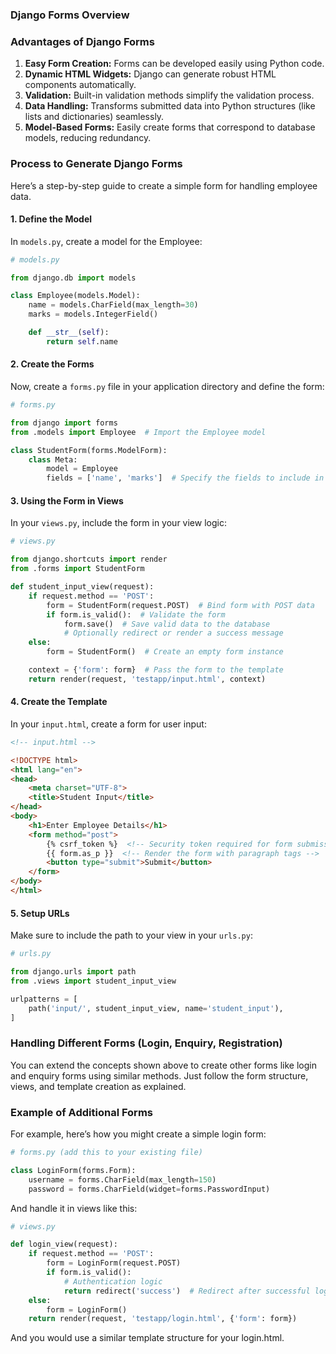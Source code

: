 ### Django Forms Overview
### Advantages of Django Forms

1. **Easy Form Creation:** Forms can be developed easily using Python code.
2. **Dynamic HTML Widgets:** Django can generate robust HTML components automatically.
3. **Validation:** Built-in validation methods simplify the validation process.
4. **Data Handling:** Transforms submitted data into Python structures (like lists and dictionaries) seamlessly.
5. **Model-Based Forms:** Easily create forms that correspond to database models, reducing redundancy.

### Process to Generate Django Forms

Here’s a step-by-step guide to create a simple form for handling employee data.

#### 1. **Define the Model**

In `models.py`, create a model for the Employee:

```python
# models.py

from django.db import models

class Employee(models.Model):
    name = models.CharField(max_length=30)
    marks = models.IntegerField()

    def __str__(self):
        return self.name
```

#### 2. **Create the Forms**

Now, create a `forms.py` file in your application directory and define the form:

```python
# forms.py

from django import forms
from .models import Employee  # Import the Employee model

class StudentForm(forms.ModelForm):
    class Meta:
        model = Employee
        fields = ['name', 'marks']  # Specify the fields to include in the form
```

#### 3. **Using the Form in Views**

In your `views.py`, include the form in your view logic:

```python
# views.py

from django.shortcuts import render
from .forms import StudentForm

def student_input_view(request):
    if request.method == 'POST':
        form = StudentForm(request.POST)  # Bind form with POST data
        if form.is_valid():  # Validate the form
            form.save()  # Save valid data to the database
            # Optionally redirect or render a success message
    else:
        form = StudentForm()  # Create an empty form instance

    context = {'form': form}  # Pass the form to the template
    return render(request, 'testapp/input.html', context)
```

#### 4. **Create the Template**

In your `input.html`, create a form for user input:

```html
<!-- input.html -->

<!DOCTYPE html>
<html lang="en">
<head>
    <meta charset="UTF-8">
    <title>Student Input</title>
</head>
<body>
    <h1>Enter Employee Details</h1>
    <form method="post">
        {% csrf_token %}  <!-- Security token required for form submission -->
        {{ form.as_p }}  <!-- Render the form with paragraph tags -->
        <button type="submit">Submit</button>
    </form>
</body>
</html>
```

#### 5. **Setup URLs**

Make sure to include the path to your view in your `urls.py`:

```python
# urls.py

from django.urls import path
from .views import student_input_view

urlpatterns = [
    path('input/', student_input_view, name='student_input'),
]
```

### Handling Different Forms (Login, Enquiry, Registration)

You can extend the concepts shown above to create other forms like login and enquiry forms using similar methods. Just follow the form structure, views, and template creation as explained.

### Example of Additional Forms

For example, here’s how you might create a simple login form:

```python
# forms.py (add this to your existing file)

class LoginForm(forms.Form):
    username = forms.CharField(max_length=150)
    password = forms.CharField(widget=forms.PasswordInput)
```

And handle it in views like this:

```python
# views.py

def login_view(request):
    if request.method == 'POST':
        form = LoginForm(request.POST)
        if form.is_valid():
            # Authentication logic
            return redirect('success')  # Redirect after successful login
    else:
        form = LoginForm()
    return render(request, 'testapp/login.html', {'form': form})
```

And you would use a similar template structure for your login.html.

